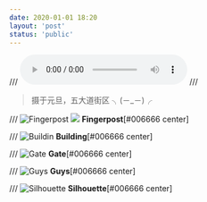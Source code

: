 ```yaml
---
date: 2020-01-01 18:20
layout: 'post'
status: 'public'
---
```

/// <audio src="https://music.163.com/song/media/outer/url?id=1300712716" autoplay loop controls></audio>
<audio src="https://inz.oss-cn-beijing.aliyuncs.com/Audios/128kbit/Gelatin%20Nature-Ooyy.mp3" autoplay loop></audio>
/// <audio src="https://pan.balmy.life/Cited/Audios/Gelatin%20Nature-Ooyy.mp3" autoplay loop></audio>
> 摄于元旦，五大道街区 ╮(－_－)╭
 
/// ![Fingerpost](https://cdn.pixabay.com/photo/2020/09/25/02/43/place-5600339_1280.jpg)
![](https://inz.oss-cn-beijing.aliyuncs.com/Images/Tian%20jin/Fingerpost.jpg)
        **Fingerpost**[#006666 center]

/// ![Buildin](https://cdn.pixabay.com/photo/2020/09/25/02/43/building-5600341_1280.jpg)
        **Building**[#006666 center]

/// ![Gate](https://cdn.pixabay.com/photo/2020/10/15/06/23/place-5656119_1280.jpg)
        **Gate**[#006666 center]

/// ![Guys](https://cdn.pixabay.com/photo/2020/10/15/06/37/arches-5656135_1280.jpg)
        **Guys**[#006666 center]

/// ![Silhouette](https://cdn.pixabay.com/photo/2020/10/15/06/23/place-5656118_1280.jpg)
        **Silhouette**[#006666 center]





